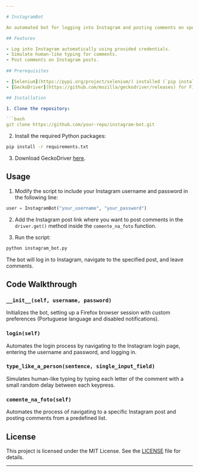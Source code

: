 ```yaml
---

# InstagramBot

An automated bot for logging into Instagram and posting comments on specific posts, developed using Python and Selenium WebDriver.

## Features

- Log into Instagram automatically using provided credentials.
- Simulate human-like typing for comments.
- Post comments on Instagram posts.
  
## Prerequisites

- [Selenium](https://pypi.org/project/selenium/) installed (`pip install selenium`)
- [GeckoDriver](https://github.com/mozilla/geckodriver/releases) for Firefox installed and added to your system's PATH.

## Installation

1. Clone the repository:

```bash
git clone https://github.com/your-repo/instagram-bot.git
```

2. Install the required Python packages:

```bash
pip install -r requirements.txt
```

3. Download GeckoDriver [here](https://github.com/mozilla/geckodriver/releases).

## Usage

1. Modify the script to include your Instagram username and password in the following line:

```python
user = InstagramBot("your_username", "your_password")
```

2. Add the Instagram post link where you want to post comments in the `driver.get()` method inside the `comente_na_foto` function.

3. Run the script:

```bash
python instagram_bot.py
```

The bot will log in to Instagram, navigate to the specified post, and leave comments.

## Code Walkthrough

### `__init__(self, username, password)`
Initializes the bot, setting up a Firefox browser session with custom preferences (Portuguese language and disabled notifications).

### `login(self)`
Automates the login process by navigating to the Instagram login page, entering the username and password, and logging in.

### `type_like_a_person(sentence, single_input_field)`
Simulates human-like typing by typing each letter of the comment with a small random delay between each keypress.

### `comente_na_foto(self)`
Automates the process of navigating to a specific Instagram post and posting comments from a predefined list.

## License

This project is licensed under the MIT License. See the [LICENSE](LICENSE) file for details.

--- 
```

